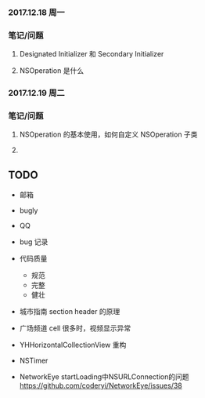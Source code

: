 

### 2017.12.18 周一

### 笔记/问题

1. Designated Initializer 和 Secondary Initializer

2. NSOperation 是什么

### 2017.12.19 周二

### 笔记/问题
1. NSOperation 的基本使用，如何自定义 NSOperation 子类

2. 











## TODO
- 邮箱
- bugly
- QQ
- bug 记录
- 代码质量
  - 规范
  - 完整
  - 健壮

- 城市指南 section header 的原理
- 广场频道 cell 很多时，视频显示异常
- YHHorizontalCollectionView 重构
- NSTimer
- NetworkEye 
startLoading中NSURLConnection的问题
https://github.com/coderyi/NetworkEye/issues/38
